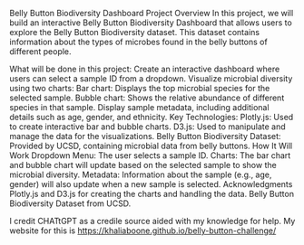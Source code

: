 Belly Button Biodiversity Dashboard
Project Overview
In this project, we will build an interactive Belly Button Biodiversity Dashboard that allows users to explore the Belly Button Biodiversity dataset. This dataset contains information about the types of microbes found in the belly buttons of different people.

What will be done in this project:
Create an interactive dashboard where users can select a sample ID from a dropdown.
Visualize microbial diversity using two charts:
Bar chart: Displays the top microbial species for the selected sample.
Bubble chart: Shows the relative abundance of different species in that sample.
Display sample metadata, including additional details such as age, gender, and ethnicity.
Key Technologies:
Plotly.js: Used to create interactive bar and bubble charts.
D3.js: Used to manipulate and manage the data for the visualizations.
Belly Button Biodiversity Dataset: Provided by UCSD, containing microbial data from belly buttons.
How It Will Work
Dropdown Menu: The user selects a sample ID.
Charts:
The bar chart and bubble chart will update based on the selected sample to show the microbial diversity.
Metadata: Information about the sample (e.g., age, gender) will also update when a new sample is selected.
Acknowledgments
Plotly.js and D3.js for creating the charts and handling the data.
Belly Button Biodiversity Dataset from UCSD.

I credit CHATtGPT as a credile source aided with my knowledge for help. My website for this is https://khaliaboone.github.io/belly-button-challenge/

